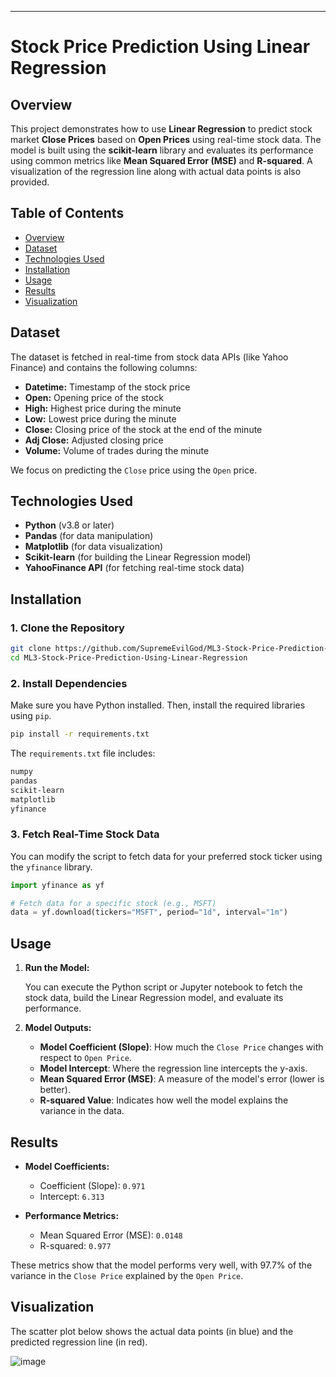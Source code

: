 ---

# Stock Price Prediction Using Linear Regression

## Overview

This project demonstrates how to use **Linear Regression** to predict stock market **Close Prices** based on **Open Prices** using real-time stock data. The model is built using the **scikit-learn** library and evaluates its performance using common metrics like **Mean Squared Error (MSE)** and **R-squared**. A visualization of the regression line along with actual data points is also provided.


## Table of Contents

- [Overview](#overview)
- [Dataset](#dataset)
- [Technologies Used](#technologies-used)
- [Installation](#installation)
- [Usage](#usage)
- [Results](#results)
- [Visualization](#visualization)

## Dataset

The dataset is fetched in real-time from stock data APIs (like Yahoo Finance) and contains the following columns:

- **Datetime:** Timestamp of the stock price
- **Open:** Opening price of the stock
- **High:** Highest price during the minute
- **Low:** Lowest price during the minute
- **Close:** Closing price of the stock at the end of the minute
- **Adj Close:** Adjusted closing price
- **Volume:** Volume of trades during the minute

We focus on predicting the `Close` price using the `Open` price.

## Technologies Used

- **Python** (v3.8 or later)
- **Pandas** (for data manipulation)
- **Matplotlib** (for data visualization)
- **Scikit-learn** (for building the Linear Regression model)
- **YahooFinance API** (for fetching real-time stock data)

## Installation

### 1. Clone the Repository

```bash
git clone https://github.com/SupremeEvilGod/ML3-Stock-Price-Prediction-Using-Linear-Regression.git
cd ML3-Stock-Price-Prediction-Using-Linear-Regression
```

### 2. Install Dependencies

Make sure you have Python installed. Then, install the required libraries using `pip`.

```bash
pip install -r requirements.txt
```

The `requirements.txt` file includes:
```txt
numpy
pandas
scikit-learn
matplotlib
yfinance
```

### 3. Fetch Real-Time Stock Data

You can modify the script to fetch data for your preferred stock ticker using the `yfinance` library.

```python
import yfinance as yf

# Fetch data for a specific stock (e.g., MSFT)
data = yf.download(tickers="MSFT", period="1d", interval="1m")
```

## Usage

1. **Run the Model:**

   You can execute the Python script or Jupyter notebook to fetch the stock data, build the Linear Regression model, and evaluate its performance.

2. **Model Outputs:**
   - **Model Coefficient (Slope)**: How much the `Close Price` changes with respect to `Open Price`.
   - **Model Intercept**: Where the regression line intercepts the y-axis.
   - **Mean Squared Error (MSE)**: A measure of the model's error (lower is better).
   - **R-squared Value**: Indicates how well the model explains the variance in the data.

## Results

- **Model Coefficients:**
  - Coefficient (Slope): `0.971`
  - Intercept: `6.313`

- **Performance Metrics:**
  - Mean Squared Error (MSE): `0.0148`
  - R-squared: `0.977`

These metrics show that the model performs very well, with 97.7% of the variance in the `Close Price` explained by the `Open Price`.

## Visualization

The scatter plot below shows the actual data points (in blue) and the predicted regression line (in red).

![image](https://github.com/user-attachments/assets/7eb9d0d6-9f0a-40e5-802c-2b0658a740ce)

